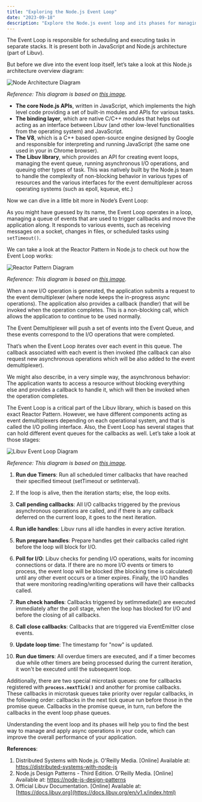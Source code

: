 ```yaml
---
title: "Exploring the Node.js Event Loop"
date: "2023-09-18"
description: "Explore the Node.js event loop and its phases for managing and executing asynchronous tasks. Learn about Libuv, the Reactor pattern, and callbacks."
---
```


The Event Loop is responsible for scheduling and executing tasks in separate stacks. It is present both in JavaScript and Node.js architecture (part of Libuv).

But before we dive into the event loop itself, let’s take a look at this Node.js architecture overview diagram:

![Node Architecture Diagram](/images/node-js-structure.png)

_Reference: This diagram is based on [this image](https://learning.oreilly.com/api/v2/epubs/urn:orm:book:9781492077282/files/assets/dsnj_0103.png)._

- **The core Node.js APIs**, written in JavaScript, which implements the high level code providing a set of built-in modules and APIs for various tasks.
- **The binding layer**, which are native C/C++ modules that helps out acting as an interface between Libuv (and other low-level functionalities from the operating system) and JavaScript.
- **The V8**, which is a C++ based open-source engine designed by Google and responsible for interpreting and running JavaScript (the same one used in your in Chrome browser).
- **The Libuv library**, which provides an API for creating event loops, managing the event queue, running asynchronous I/O operations, and queuing other types of task. This was natively built by the Node.js team to handle the complexity of non-blocking behavior in various types of resources and the various interfaces for the event demultiplexer across operating systems (such as epoll, kqueue, etc.)

Now we can dive in a little bit more in Node’s Event Loop:

As you might have guessed by its name, the Event Loop operates in a loop, managing a queue of events that are used to trigger callbacks and move the application along. It responds to various events, such as receiving messages on a socket, changes in files, or scheduled tasks using `setTimeout()`.

We can take a look at the Reactor Pattern in Node.js to check out how the Event Loop works:

![Reactor Pattern Diagram](/images/reactor-pattern.png)

_Reference: This diagram is based on [this image](https://learning.oreilly.com/api/v2/epubs/urn:orm:book:9781839214110/files/Images/B15729_01_03.png)._

When a new I/O operation is generated, the application submits a request to the event demultiplexer (where node keeps the in-progress async operations). The application also provides a callback (handler) that will be invoked when the operation completes. This is a non-blocking call, which allows the application to continue to be used normally.

The Event Demultiplexer will push a set of events into the Event Queue, and these events correspond to the I/O operations that were completed.

That’s when the Event Loop iterates over each event in this queue. The callback associated with each event is then invoked (the callback can also request new asynchronous operations which will be also added to the event demultiplexer).

We might also describe, in a very simple way, the asynchronous behavior: The application wants to access a resource without blocking everything else and provides a callback to handle it, which will then be invoked when the operation completes.

The Event Loop is a critical part of the Libuv library, which is based on this exact Reactor Pattern. However, we have different components acting as event demultiplexers depending on each operational system, and that is called the I/O polling interface. Also, the Event Loop has several stages that can hold different event queues for the callbacks as well. Let’s take a look at those stages:

![Libuv Event Loop Diagram](/images/libuv-event-loop.png)

_Reference: This diagram is based on [this image](https://docs.libuv.org/en/v1.x/_images/loop_iteration.png)._

1. **Run due Timers**: Run all scheduled timer callbacks that have reached their specified timeout (setTimeout or setInterval).

2. If the loop is alive, then the iteration starts; else, the loop exits.

3. **Call pending callbacks**: All I/O callbacks triggered by the previous asynchronous operations are called, and if there is any callback deferred on the current loop, it goes to the next iteration.

4. **Run idle handles**: Libuv runs all idle handles in every active iteration.

5. **Run prepare handles**: Prepare handles get their callbacks called right before the loop will block for I/O.

6. **Poll for I/O**: Libuv checks for pending I/O operations, waits for incoming connections or data. If there are no more I/O events or timers to process, the event loop will be blocked (the blocking time is calculated) until any other event occurs or a timer expires. Finally, the I/O handles that were monitoring reading/writing operations will have their callbacks called.

7. **Run check handles**: Callbacks triggered by setImmediate() are executed immediately after the poll stage, when the loop has blocked for I/O and before the closing of all callbacks.

8. **Call close callbacks**: Callbacks that are triggered via EventEmitter close events.

9. **Update loop time**: The timestamp for "now" is updated.

10. **Run due timers**: All overdue timers are executed, and if a timer becomes due while other timers are being processed during the current iteration, it won't be executed until the subsequent loop.

Additionally, there are two special microtask queues: one for callbacks registered with **`process.nextTick()`** and another for promise callbacks. These callbacks in microtask queues take priority over regular callbacks, in the following order: callbacks in the next tick queue run before those in the promise queue. Callbacks in the promise queue, in turn, run before the callbacks in the event loop phase queues.

Understanding the event loop and its phases will help you to find the best way to manage and apply async operations in your code, which can improve the overall performance of your application.

**References**:

1. Distributed Systems with Node.js. O'Reilly Media.
   [Online] Available at: [https://distributed-systems-with-node-js](https://learning.oreilly.com/library/view/distributed-systems-with/9781492077282/)
2. Node.js Design Patterns - Third Edition. O'Reilly Media.
   [Online] Available at: [https://node-js-design-patterns](https://learning.oreilly.com/library/view/node-js-design-patterns/9781839214110/)
3. Official Libuv Documentation.
   [Online] Available at: [https://docs.libuv.org](https://docs.libuv.org/en/v1.x/index.html)
